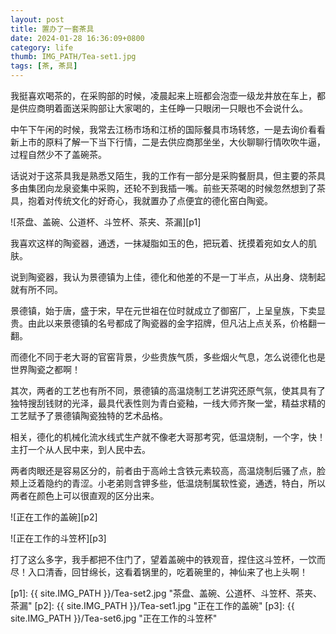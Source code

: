 ```yaml
---
layout: post
title: 置办了一套茶具
date: 2024-01-28 16:36:09+0800
category: life
thumb: IMG_PATH/Tea-set1.jpg
tags: [茶, 茶具]
---
```


我挺喜欢喝茶的，在采购部的时候，凌晨起来上班都会泡壶一级龙井放在车上，都是供应商明着面送采购部让大家喝的，主任睁一只眼闭一只眼也不会说什么。

中午下午闲的时候，我常去江杨市场和江桥的国际餐具市场转悠，一是去询价看看新上市的原料了解一下当下行情，二是去供应商那坐坐，大伙聊聊行情吹吹牛逼，过程自然少不了盖碗茶。

话说对于这茶具我是熟悉又陌生，我的工作有一部分是采购餐厨具，但主要的茶具多由集团向龙泉瓷集中采购，还轮不到我插一嘴。前些天茶喝的时候忽然想到了茶具，抱着对传统文化的好奇心，我就置办了点便宜的德化窑白陶瓷。

![茶盘、盖碗、公道杯、斗笠杯、茶夹、茶漏][p1]

我喜欢这样的陶瓷器，通透，一抹凝脂如玉的色，把玩着、抚摸着宛如女人的肌肤。

说到陶瓷器，我认为景德镇为上佳，德化和他差的不是一丁半点，从出身、烧制起就有所不同。

景德镇，始于唐，盛于宋，早在元世祖在位时就成立了御窑厂，上呈皇族，下卖显贵。由此以来景德镇的名号都成了陶瓷器的金字招牌，但凡沾上点关系，价格翻一翻。

而德化不同于老大哥的官窑背景，少些贵族气质，多些烟火气息，怎么说德化也是世界陶瓷之都啊！

其次，两者的工艺也有所不同，景德镇的高温烧制工艺讲究还原气氛，使其具有了独特搜刮钱财的光泽，最具代表性则为青白瓷釉，一线大师齐聚一堂，精益求精的工艺赋予了景德镇陶瓷独特的艺术品格。

相关，德化的机械化流水线式生产就不像老大哥那考究，低温烧制，一个字，快！主打一个从人民中来，到人民中去。

两者肉眼还是容易区分的，前者由于高岭土含铁元素较高，高温烧制后骚了点，脸颊上泛着隐约的青涩。小老弟则含钾多些，低温烧制属软性瓷，通透，特白，所以两者在颜色上可以很直观的区分出来。

![正在工作的盖碗][p2]

![正在工作的斗笠杯][p3]

打了这么多字，我手都把不住门了，望着盖碗中的铁观音，捏住这斗笠杯，一饮而尽！入口清香，回甘绵长，这看着锅里的，吃着碗里的，神仙来了也上头啊！



[p1]: {{ site.IMG_PATH }}/Tea-set2.jpg "茶盘、盖碗、公道杯、斗笠杯、茶夹、茶漏"
[p2]: {{ site.IMG_PATH }}/Tea-set1.jpg "正在工作的盖碗"
[p3]: {{ site.IMG_PATH }}/Tea-set6.jpg "正在工作的斗笠杯"